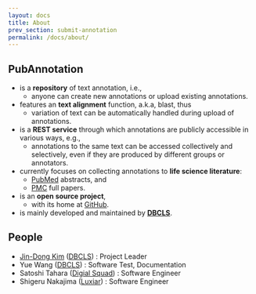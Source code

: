 ```yaml
---
layout: docs
title: About
prev_section: submit-annotation
permalink: /docs/about/
---
```


## PubAnnotation

* is a **repository** of text annotation, i.e.,
  * anyone can create new annotations or upload existing annotations.
* features an **text alignment** function, a.k.a, blast, thus
  * variation of text can be automatically handled during upload of annotations.
* is a **REST service** through which annotations are publicly accessible in various ways, e.g.,
  * annotations to the same text can be accessed collectively and selectively, even if they are produced by different groups or annotators.
* currently focuses on collecting annotations to **life science literature**:
  * [PubMed](http://www.ncbi.nlm.nih.gov/pubmed/) abstracts, and
  * [PMC](http://www.ncbi.nlm.nih.gov/pmc/) full papers.
* is an **open source project**,
  * with its home at [GitHub](https://github.com/pubannotation/pubannotation).
* is mainly developed and maintained by **[DBCLS](http://dbcls.rois.ac.jp)**.

## People

* [Jin-Dong Kim](http://dbcls.rois.ac.jp/~jdkim) ([DBCLS](http://dbcls.rois.ac.jp)) : Project Leader
* Yue Wang ([DBCLS](http://dbcls.rois.ac.jp)) : Software Test, Documentation
* Satoshi Tahara ([Digial Squad](http://digital-squad.net/)) : Software Engineer
* Shigeru Nakajima ([Luxiar](http://www.luxiar.com)) : Software Engineer